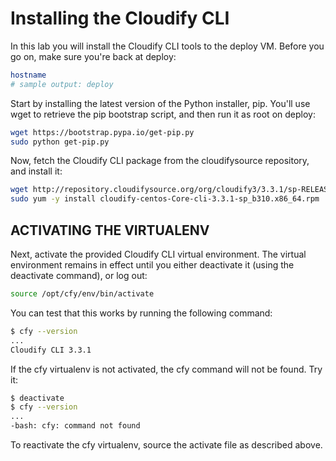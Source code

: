 # Installing the Cloudify CLI

In this lab you will install the Cloudify CLI tools to the deploy VM. Before you go on, make sure you're back at deploy:

```sh
hostname
# sample output: deploy
```

Start by installing the latest version of the Python installer, pip. You'll use wget to retrieve the pip bootstrap script, and then run it as root on deploy:

```sh
wget https://bootstrap.pypa.io/get-pip.py
sudo python get-pip.py
```

Now, fetch the Cloudify CLI package from the cloudifysource repository, and install it:

```sh
wget http://repository.cloudifysource.org/org/cloudify3/3.3.1/sp-RELEASE/cloudify-centos-Core-cli-3.3.1-sp_b310.x86_64.rpm
sudo yum -y install cloudify-centos-Core-cli-3.3.1-sp_b310.x86_64.rpm
```

## ACTIVATING THE VIRTUALENV

Next, activate the provided Cloudify CLI virtual environment. The virtual environment remains in effect until you either deactivate it (using the deactivate command), or log out:

```sh
source /opt/cfy/env/bin/activate
```

You can test that this works by running the following command:

```sh
$ cfy --version
...
Cloudify CLI 3.3.1
```
If the cfy virtualenv is not activated, the cfy command will not be found. Try it:

```sh
$ deactivate
$ cfy --version
...
-bash: cfy: command not found
```

To reactivate the cfy virtualenv, source the activate file as described above.

